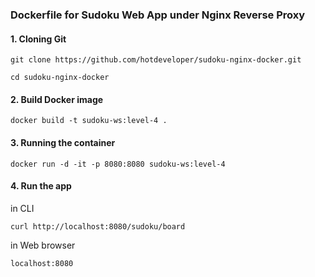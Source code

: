 ### Dockerfile for Sudoku Web App under Nginx Reverse Proxy

#### 1. Cloning Git 
`git clone https://github.com/hotdeveloper/sudoku-nginx-docker.git`

`cd sudoku-nginx-docker`

#### 2. Build Docker image
`docker build -t sudoku-ws:level-4 .`

#### 3. Running the container
`docker run -d -it -p 8080:8080 sudoku-ws:level-4`

#### 4. Run the app
in CLI 

`curl http://localhost:8080/sudoku/board`

in Web browser

`localhost:8080`
